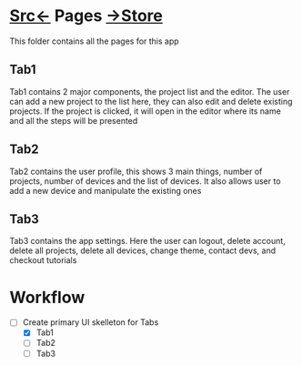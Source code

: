 # [Src<-](../readme.md) Pages [->Store](../store/readme.md)
This folder contains all the pages for this app

## Tab1
Tab1 contains 2 major components, the project list and the editor.
The user can add a new project to the list here, they can also edit and delete existing projects. If the project is clicked, it will open in the editor where its name and all the steps will be presented

## Tab2
Tab2 contains the user profile, this shows 3 main things, number of projects, number of devices and the list of devices.
It also allows user to add a new device and manipulate the existing ones

## Tab3
Tab3 contains the app settings. Here the user can logout, delete account, delete all projects, delete all devices, change theme, contact devs, and checkout tutorials



# Workflow
- [ ] Create primary UI skelleton for Tabs
    - [X] Tab1
    - [ ] Tab2
    - [ ] Tab3